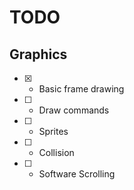 # TODO

## Graphics
 - [x] - Basic frame drawing
 - [ ] - Draw commands
 - [ ] - Sprites
 - [ ] - Collision
 - [ ] - Software Scrolling

